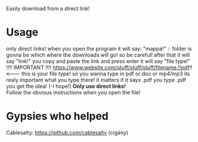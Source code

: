 Easily download from a direct link!

# Usage


only direct links!
when you open the program it will say:
"mappa!"<random folder name> :: folder is gonna be which where the downloads will go! so be carefull
  after that it will say "link!" you copy and paste the link and press enter
  it will say "file type!"
  !!!! IMPORTANT !!!! https://www.website.com/stuff/stuff/stuff/filename.!!pdf!! <--- this is your file type! so you wanna type in pdf or doc or mp4/mp3 its realy important what you type there! it matters if it says .pdf you type .pdf you get the idea! (-I hope!)
**Only use direct links!**  
Follow the obvious instructions when you open the file!

# Gypsies who helped
Cablesalty: https://github.com/cablesalty (cigány)
